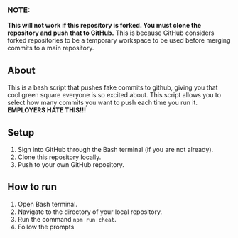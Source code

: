 ### NOTE: 
**This will not work if this repository is forked. You must clone the repository and push that to GitHub.**
This is because GitHub considers forked repositories to be a temporary workspace to be used before merging
commits to a main repository.

## About
This is a bash script that pushes fake commits to github, giving you that cool green square everyone is
so excited about. This script allows you to select how many commits you want to push each time you run it. **EMPLOYERS HATE THIS!!!**

## Setup
  1. Sign into GitHub through the Bash terminal (if you are not already).
  2. Clone this repository locally.
  3. Push to your own GitHub repository.
  
 ## How to run
  1. Open Bash terminal.
  2. Navigate to the directory of your local repository.
  3. Run the command `npm run cheat`.
  4. Follow the prompts
